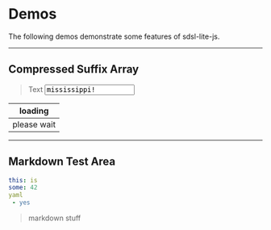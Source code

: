 # Demos

The following demos demonstrate some features of sdsl-lite-js.

---
## Compressed Suffix Array

> Text <input id="input1" value="mississippi!" style="font-family: monospace;">
<!--<button>Update</button>-->

| loading     |
|-------------|
| please wait |


---
## Markdown Test Area

``` yaml
this: is
some: 42
yaml
 - yes
```

> markdown stuff



<script src="https://cdnjs.cloudflare.com/ajax/libs/require.js/2.3.3/require.min.js"></script>
<script>
    document.title = "SDSL \u2013 " + document.title;
    var exports = {};
    var main = () => {
        if (typeof require === "undefined")
            setTimeout(main, 100);
        else
        {
            require.config({
                paths: {
                    "bind": "./lib/bind",
                    "jquery": "https://code.jquery.com/jquery-3.2.0.min"
                }
            });
            require(
                ["./bind"],
                () => require(
                        ["./lib/index", "jquery"],
                        () => require(["index.js"], 
                        () => {})),
                () => {});
        }
    };
    main();
</script>